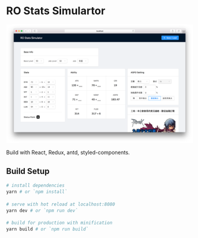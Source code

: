 # RO Stats Simulartor

![demo](images/demo.png)

Build with React, Redux, antd, styled-components.

## Build Setup

``` bash
# install dependencies
yarn # or `npm install`

# serve with hot reload at localhost:8080
yarn dev # or `npm run dev`

# build for production with minification
yarn build # or `npm run build`
```

